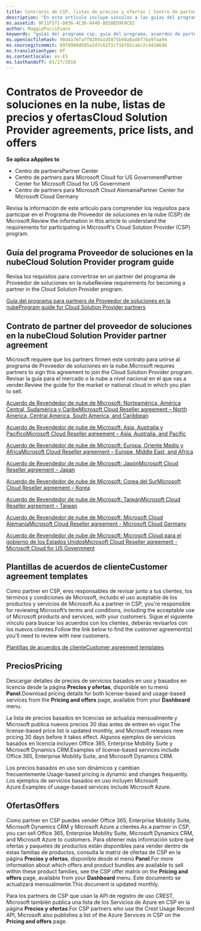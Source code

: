 ```yaml
---
title: Contratos de CSP, listas de precios y ofertas | Centro de partners
description: "En este artículo incluye vínculos a las guías del programa Proveedor de soluciones en la nube, acuerdos de partner, acuerdos de clientes, listas de precios y ofertas."
ms.assetid: 9F11F571-D036-4C36-8440-8D20ED9F0CD2
author: MaggiePucciEvans
keywords: "guías del programa csp, guía del programa, acuerdos de partners, acuerdo de clientes, listas de precios, ofertas"
ms.openlocfilehash: 98d4a76faff8289a1d5875b9da8ad8f7ba9faa94
ms.sourcegitcommit: 09f6988db95a3d7c62f2cf16f02cabc2c4418646
ms.translationtype: HT
ms.contentlocale: es-ES
ms.lasthandoff: 01/17/2018
---
```

# <a name="cloud-solution-provider-agreements-price-lists-and-offers"></a><span data-ttu-id="39b6b-104">Contratos de Proveedor de soluciones en la nube, listas de precios y ofertas</span><span class="sxs-lookup"><span data-stu-id="39b6b-104">Cloud Solution Provider agreements, price lists, and offers</span></span>

**<span data-ttu-id="39b6b-105">Se aplica a</span><span class="sxs-lookup"><span data-stu-id="39b6b-105">Applies to</span></span>**

-  <span data-ttu-id="39b6b-106">Centro de partners</span><span class="sxs-lookup"><span data-stu-id="39b6b-106">Partner Center</span></span>
-  <span data-ttu-id="39b6b-107">Centro de partners para Microsoft Cloud for US Government</span><span class="sxs-lookup"><span data-stu-id="39b6b-107">Partner Center for Microsoft Cloud for US Government</span></span>
-  <span data-ttu-id="39b6b-108">Centro de partners para Microsoft Cloud Alemania</span><span class="sxs-lookup"><span data-stu-id="39b6b-108">Partner Center for Microsoft Cloud Germany</span></span>


<span data-ttu-id="39b6b-109">Revisa la información de este artículo para comprender los requisitos para participar en el Programa de Proveedor de soluciones en la nube (CSP) de Microsoft.</span><span class="sxs-lookup"><span data-stu-id="39b6b-109">Review the information in this article to understand the requirements for participating in Microsoft's Cloud Solution Provider (CSP) program.</span></span> 

## <a href="" id="programguide"></a><span data-ttu-id="39b6b-110">Guía del programa Proveedor de soluciones en la nube</span><span class="sxs-lookup"><span data-stu-id="39b6b-110">Cloud Solution Provider program guide</span></span>


<span data-ttu-id="39b6b-111">Revisa los requisitos para convertirse en un partner del programa de Proveedor de soluciones en la nube</span><span class="sxs-lookup"><span data-stu-id="39b6b-111">Review requirements for becoming a partner in the Cloud Solution Provider program.</span></span>

[<span data-ttu-id="39b6b-112">Guía del programa para partners de Proveedor de soluciones en la nube</span><span class="sxs-lookup"><span data-stu-id="39b6b-112">Program guide for Cloud Solution Provider partners</span></span>](http://go.microsoft.com/fwlink/p/?LinkId=617100)

## <a href="" id="partneragreement"></a><span data-ttu-id="39b6b-113">Contrato de partner del proveedor de soluciones en la nube</span><span class="sxs-lookup"><span data-stu-id="39b6b-113">Cloud Solution Provider partner agreement</span></span>


<span data-ttu-id="39b6b-114">Microsoft requiere que los partners firmen este contrato para unirse al programa de Proveedor de soluciones en la nube.</span><span class="sxs-lookup"><span data-stu-id="39b6b-114">Microsoft requires partners to sign this agreement to join the Cloud Solution Provider program.</span></span> <span data-ttu-id="39b6b-115">Revisar la guía para el mercado o la nube a nivel nacional en el que vas a vender.</span><span class="sxs-lookup"><span data-stu-id="39b6b-115">Review the guide for the market or national cloud in which you plan to sell.</span></span>

[<span data-ttu-id="39b6b-116">Acuerdo de Revendedor de nube de Microsoft: Norteamérica, América Central, Sudamérica y Caribe</span><span class="sxs-lookup"><span data-stu-id="39b6b-116">Microsoft Cloud Reseller agreement – North America, Central America, South America, and Caribbean</span></span>](http://download.microsoft.com/download/2/C/8/2C8CAC17-FCE7-4F51-9556-4D77C7022DF5/MCRA2017_AOC_ENG_Sep20172_CR.pdf)

[<span data-ttu-id="39b6b-117">Acuerdo de Revendedor de nube de Microsoft: Asia, Australia y Pacífico</span><span class="sxs-lookup"><span data-stu-id="39b6b-117">Microsoft Cloud Reseller agreement – Asia, Australia, and Pacific</span></span>](http://download.microsoft.com/download/2/C/8/2C8CAC17-FCE7-4F51-9556-4D77C7022DF5/MCRA2017_APOC_ENG_Sep20172_CR.pdf)

[<span data-ttu-id="39b6b-118">Acuerdo de Revendedor de nube de Microsoft: Europa, Oriente Medio y África</span><span class="sxs-lookup"><span data-stu-id="39b6b-118">Microsoft Cloud Reseller agreement – Europe, Middle East, and Africa</span></span>](http://download.microsoft.com/download/2/C/8/2C8CAC17-FCE7-4F51-9556-4D77C7022DF5/MCRA2017_EOC_ENG_Sep20172_CR.pdf)

[<span data-ttu-id="39b6b-119">Acuerdo de Revendedor de nube de Microsoft: Japón</span><span class="sxs-lookup"><span data-stu-id="39b6b-119">Microsoft Cloud Reseller agreement – Japan</span></span>](http://download.microsoft.com/download/2/C/8/2C8CAC17-FCE7-4F51-9556-4D77C7022DF5/MCRA2017_JPN_ENG_Sep20172_CR.pdf)

[<span data-ttu-id="39b6b-120">Acuerdo de Revendedor de nube de Microsoft: Corea del Sur</span><span class="sxs-lookup"><span data-stu-id="39b6b-120">Microsoft Cloud Reseller agreement – Korea</span></span>](http://download.microsoft.com/download/2/C/8/2C8CAC17-FCE7-4F51-9556-4D77C7022DF5/MCRA2017_KOR_ENG_Sep20172_CR.pdf)

[<span data-ttu-id="39b6b-121">Acuerdo de Revendedor de nube de Microsoft: Taiwán</span><span class="sxs-lookup"><span data-stu-id="39b6b-121">Microsoft Cloud Reseller agreement – Taiwan</span></span>](http://download.microsoft.com/download/2/C/8/2C8CAC17-FCE7-4F51-9556-4D77C7022DF5/MCRA2017_TAI_ENG_Sep20172_CR.pdf)

[<span data-ttu-id="39b6b-122">Acuerdo de Revendedor de nube de Microsoft: Microsoft Cloud Alemania</span><span class="sxs-lookup"><span data-stu-id="39b6b-122">Microsoft Cloud Reseller agreement - Microsoft Cloud Germany</span></span>](http://download.microsoft.com/download/2/C/8/2C8CAC17-FCE7-4F51-9556-4D77C7022DF5/MCRA2017_EOC_GER_ENG_Sep20172_CR_GermanCloud.pdf)

[<span data-ttu-id="39b6b-123">Acuerdo de Revendedor de nube de Microsoft: Microsoft Cloud para el gobierno de los Estados Unidos</span><span class="sxs-lookup"><span data-stu-id="39b6b-123">Microsoft Cloud Reseller agreement - Microsoft Cloud for US Government</span></span>](http://download.microsoft.com/download/2/C/8/2C8CAC17-FCE7-4F51-9556-4D77C7022DF5/MCRA2017_AOC_USGCC_ENG_Sep20172_CR.pdf)

## <a href="" id="customeragreementtemplate"></a><span data-ttu-id="39b6b-124">Plantillas de acuerdos de cliente</span><span class="sxs-lookup"><span data-stu-id="39b6b-124">Customer agreement templates</span></span>


<span data-ttu-id="39b6b-125">Como partner en CSP, eres responsables de revisar junto a tus clientes, los términos y condiciones de Microsoft, incluido el uso aceptable de los productos y servicios de Microsoft.</span><span class="sxs-lookup"><span data-stu-id="39b6b-125">As a partner in CSP, you're responsible for reviewing Microsoft’s terms and conditions, including the acceptable use of Microsoft products and services, with your customers.</span></span> <span data-ttu-id="39b6b-126">Sigue el siguiente vínculo para buscar los acuerdos con los clientes, deberás revisarlos con los nuevos clientes.</span><span class="sxs-lookup"><span data-stu-id="39b6b-126">Follow the link below to find the customer agreement(s) you'll need to review with new customers.</span></span> 

[<span data-ttu-id="39b6b-127">Plantillas de acuerdos de cliente</span><span class="sxs-lookup"><span data-stu-id="39b6b-127">Customer agreement templates</span></span>](agreements.md)

## <a name="pricing"></a><span data-ttu-id="39b6b-128">Precios</span><span class="sxs-lookup"><span data-stu-id="39b6b-128">Pricing</span></span>


<span data-ttu-id="39b6b-129">Descargar detalles de precios de servicios basados en uso y basados en licencia desde la página **Precios y ofertas**, disponible en tu menú **Panel**.</span><span class="sxs-lookup"><span data-stu-id="39b6b-129">Download pricing details for both license-based and usage-based services from the **Pricing and offers** page, available from your **Dashboard** menu.</span></span> 

<span data-ttu-id="39b6b-130">La lista de precios basados en licencias se actualiza mensualmente y Microsoft publica nuevos precios 30 días antes de entren en vigor.</span><span class="sxs-lookup"><span data-stu-id="39b6b-130">The license-based price list is updated monthly, and Microsoft releases new pricing 30 days before it takes effect.</span></span> <span data-ttu-id="39b6b-131">Algunos ejemplos de servicios basados en licencia incluyen Office 365, Enterprise Mobility Suite y Microsoft Dynamics CRM.</span><span class="sxs-lookup"><span data-stu-id="39b6b-131">Examples of license-based services include Office 365, Enterprise Mobility Suite, and Microsoft Dynamics CRM.</span></span> 

<span data-ttu-id="39b6b-132">Los precios basados en uso son dinámicos y cambian frecuentemente.</span><span class="sxs-lookup"><span data-stu-id="39b6b-132">Usage-based pricing is dynamic and changes frequently.</span></span> <span data-ttu-id="39b6b-133">Los ejemplos de servicios basados en uso incluyen Microsoft Azure.</span><span class="sxs-lookup"><span data-stu-id="39b6b-133">Examples of usage-based services include Microsoft Azure.</span></span>


## <a name="offers"></a><span data-ttu-id="39b6b-134">Ofertas</span><span class="sxs-lookup"><span data-stu-id="39b6b-134">Offers</span></span>


<span data-ttu-id="39b6b-135">Como partner en CSP puedes vender Office 365, Enterprise Mobility Suite, Microsoft Dynamics CRM y Microsoft Azure a clientes.</span><span class="sxs-lookup"><span data-stu-id="39b6b-135">As a partner in CSP, you can sell Office 365, Enterprise Mobility Suite, Microsoft Dynamics CRM, and Microsoft Azure to customers.</span></span> <span data-ttu-id="39b6b-136">Para obtener más información sobre qué ofertas y paquetes de productos están disponibles para vender dentro de estas familias de productos, consulta la matriz de ofertas de CSP en la página **Precios y ofertas**, disponible desde el menú **Panel**.</span><span class="sxs-lookup"><span data-stu-id="39b6b-136">For more information about which offers and product bundles are available to sell within these product families, see the CSP offer matrix on the **Pricing and offers** page, available from your **Dashboard** menu.</span></span> <span data-ttu-id="39b6b-137">Este documento se actualizará mensualmente.</span><span class="sxs-lookup"><span data-stu-id="39b6b-137">This document is updated monthly.</span></span>

<span data-ttu-id="39b6b-138">Para los partners de CSP que usan la API de registro de uso CREST, Microsoft también publica una lista de los Servicios de Azure en CSP en la página **Precios y ofertas**.</span><span class="sxs-lookup"><span data-stu-id="39b6b-138">For CSP partners who use the Crest Usage Record API, Microsoft also publishes a list of the Azure Services in CSP on the **Pricing and offers** page.</span></span>


